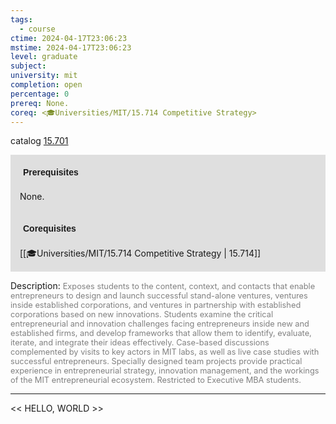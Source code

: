 ```yaml
---
tags:
  - course
ctime: 2024-04-17T23:06:23
mstime: 2024-04-17T23:06:23
level: graduate
subject: 
university: mit
completion: open
percentage: 0
prereq: None.
coreq: <🎓Universities/MIT/15.714 Competitive Strategy>
---
```


catalog [15.701](http://student.mit.edu/catalog/m15c.html#15.701)

<span style="display: block; padding: 15px; background-color: rgb(100, 100, 100, 0.2);"><font id="m_prereq1230_0" style="display: block; font-family: Arial, sans-serif; font-weight: bold; padding: 5px">Prerequisites</font><br><span id="prereq1230_0">None.</span></span>
<span style="display: block; padding: 15px; background-color: rgb(100, 100, 100, 0.2);"><font id="m_coreq1230_0" style="display: block; font-family: Arial, sans-serif; font-weight: bold; padding: 5px">Corequisites</font><br><span id="coreq1230_0">[[🎓Universities/MIT/15.714 Competitive Strategy | 15.714]]</span></span>

<font style="">Description:</font>
<font style="color: grey; font-size: 0.8rem;">Exposes students to the content, context, and contacts that enable entrepreneurs to design and launch successful stand-alone ventures, ventures inside established corporations, and ventures in partnership with established corporations based on new innovations. Students examine the critical entrepreneurial and innovation challenges facing entrepreneurs inside new and established firms, and develop frameworks that allow them to identify, evaluate, iterate, and integrate their ideas effectively. Case-based discussions complemented by visits to key actors in MIT labs, as well as live case studies with successful entrepreneurs. Specially designed team projects provide practical experience in entrepreneurial strategy, innovation management, and the workings of the MIT entrepreneurial ecosystem. Restricted to Executive MBA students.</font>



---

<< HELLO, WORLD >>
